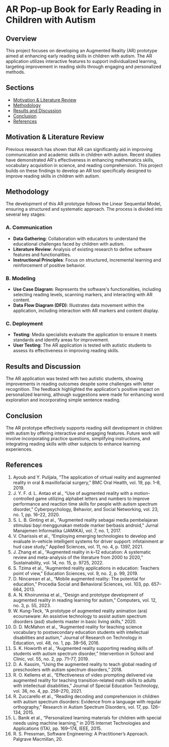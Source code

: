 # AR Pop-up Book for Early Reading in Children with Autism

## Overview

This project focuses on developing an Augmented Reality (AR) prototype aimed at enhancing early reading skills in children with autism. The AR application utilizes interactive features to support individualized learning, targeting improvement in reading skills through engaging and personalized methods.

## Sections

- [Motivation & Literature Review](#motivation--literature-review)
- [Methodology](#methodology)
- [Results and Discussion](#results-and-discussion)
- [Conclusion](#conclusion)
- [References](#references)

## Motivation & Literature Review

Previous research has shown that AR can significantly aid in improving communication and academic skills in children with autism. Recent studies have demonstrated AR's effectiveness in enhancing mathematics skills, vocabulary acquisition in science, and reading comprehension. This project builds on these findings to develop an AR tool specifically designed to improve reading skills in children with autism.

## Methodology

The development of this AR prototype follows the Linear Sequential Model, ensuring a structured and systematic approach. The process is divided into several key stages:

### A. Communication

- **Data Gathering**: Collaboration with educators to understand the educational challenges faced by children with autism.
- **Literature Review**: Analysis of existing research to define software features and functionalities.
- **Instructional Principles**: Focus on structured, incremental learning and reinforcement of positive behavior.

### B. Modeling

- **Use Case Diagram**: Represents the software's functionalities, including selecting reading levels, scanning markers, and interacting with AR content.
- **Data Flow Diagram (DFD)**: Illustrates data movement within the application, including interaction with AR markers and content display.

### C. Deployment

- **Testing**: Media specialists evaluate the application to ensure it meets standards and identify areas for improvement.
- **User Testing**: The AR application is tested with autistic students to assess its effectiveness in improving reading skills.

## Results and Discussion

The AR application was tested with two autistic students, showing improvements in reading outcomes despite some challenges with letter recognition. The feedback highlighted the application's positive impact on personalized learning, although suggestions were made for enhancing word exploration and incorporating simple sentence reading.

## Conclusion

The AR prototype effectively supports reading skill development in children with autism by offering interactive and engaging features. Future work will involve incorporating practice questions, simplifying instructions, and integrating reading skills with other subjects to enhance learning experiences.

## References

1. Ayoub and Y. Pulijala, “The application of virtual reality and augmented reality in oral & maxillofacial surgery,” BMC Oral Health, vol. 19, pp. 1–8, 2019.
2. J. Y. F. d. L. Antao et al., “Use of augmented reality with a motion-controlled game utilizing alphabet letters and numbers to improve performance and reaction time skills for people with autism spectrum disorder,” Cyberpsychology, Behavior, and Social Networking, vol. 23, no. 1, pp. 16–22, 2020.
3. S. L. B. Ginting et al., “Augmented reality sebagai media pembelajaran stimulasi bayi menggunakan metode marker berbasis android,” Jurnal Manajemen Informatika (JAMIKA), vol. 7, no. 1, 2017.
4. V. Charissis et al., “Employing emerging technologies to develop and evaluate in-vehicle intelligent systems for driver support: infotainment ar hud case study,” Applied Sciences, vol. 11, no. 4, p. 1397, 2021.
5. J. Zhang et al., “Augmented reality in k–12 education: A systematic review and meta-analysis of the literature from 2000 to 2020,” Sustainability, vol. 14, no. 15, p. 9725, 2022.
6. S. Tzima et al., “Augmented reality applications in education: Teachers point of view,” Education Sciences, vol. 9, no. 2, p. 99, 2019.
7. D. Nincarean et al., “Mobile augmented reality: The potential for education,” Procedia Social and Behavioral Sciences, vol. 103, pp. 657–664, 2013.
8. A. N. Khoirunnisa et al., “Design and prototype development of augmented reality in reading learning for autism,” Computers, vol. 12, no. 3, p. 55, 2023.
9. W. Kung-Teck, “A prototype of augmented reality animation (ara) ecourseware: An assistive technology to assist autism spectrum disorders (asd) students master in basic living skills,” 2020.
10. D. D. McMahon et al., “Augmented reality for teaching science vocabulary to postsecondary education students with intellectual disabilities and autism,” Journal of Research on Technology in Education, vol. 48, no. 1, pp. 38–56, 2016.
11. S. K. Howorth et al., “Augmented reality supporting reading skills of students with autism spectrum disorder,” Intervention in School and Clinic, vol. 55, no. 2, pp. 71–77, 2019.
12. D. A. Kassim, “Using the augmented reality to teach global reading of preschoolers with autism spectrum disorders,” 2018.
13. R. O. Kellems et al., “Effectiveness of video prompting delivered via augmented reality for teaching transition-related math skills to adults with intellectual disabilities,” Journal of Special Education Technology, vol. 36, no. 4, pp. 258–270, 2021.
14. R. Zuccarello et al., “Reading decoding and comprehension in children with autism spectrum disorders: Evidence from a language with regular orthography,” Research in Autism Spectrum Disorders, vol. 17, pp. 126–134, 2015.
15. L. Banik et al., “Personalized learning materials for children with special needs using machine learning,” in 2015 Internet Technologies and Applications (ITA), pp. 169–174, IEEE, 2015.
16. R. S. Pressman, Software Engineering: A Practitioner’s Approach. Palgrave Macmillan, 20.
